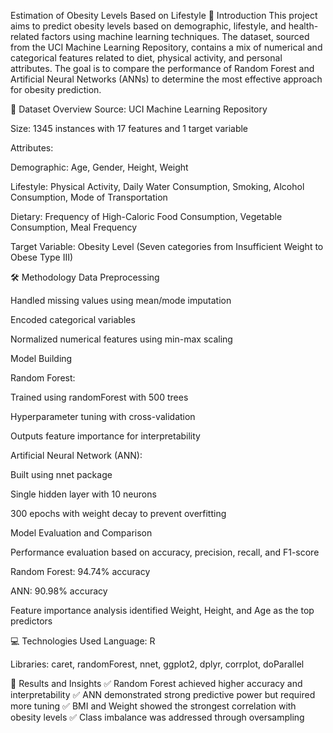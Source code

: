 Estimation of Obesity Levels Based on Lifestyle
📌 Introduction
This project aims to predict obesity levels based on demographic, lifestyle, and health-related factors using machine learning techniques. The dataset, sourced from the UCI Machine Learning Repository, contains a mix of numerical and categorical features related to diet, physical activity, and personal attributes. The goal is to compare the performance of Random Forest and Artificial Neural Networks (ANNs) to determine the most effective approach for obesity prediction.

📂 Dataset Overview
Source: UCI Machine Learning Repository

Size: 1345 instances with 17 features and 1 target variable

Attributes:

Demographic: Age, Gender, Height, Weight

Lifestyle: Physical Activity, Daily Water Consumption, Smoking, Alcohol Consumption, Mode of Transportation

Dietary: Frequency of High-Caloric Food Consumption, Vegetable Consumption, Meal Frequency

Target Variable: Obesity Level (Seven categories from Insufficient Weight to Obese Type III)

🛠️ Methodology
Data Preprocessing

Handled missing values using mean/mode imputation

Encoded categorical variables

Normalized numerical features using min-max scaling

Model Building

Random Forest:

Trained using randomForest with 500 trees

Hyperparameter tuning with cross-validation

Outputs feature importance for interpretability

Artificial Neural Network (ANN):

Built using nnet package

Single hidden layer with 10 neurons

300 epochs with weight decay to prevent overfitting

Model Evaluation and Comparison

Performance evaluation based on accuracy, precision, recall, and F1-score

Random Forest: 94.74% accuracy

ANN: 90.98% accuracy

Feature importance analysis identified Weight, Height, and Age as the top predictors

💻 Technologies Used
Language: R

Libraries: caret, randomForest, nnet, ggplot2, dplyr, corrplot, doParallel

🚀 Results and Insights
✅ Random Forest achieved higher accuracy and interpretability
✅ ANN demonstrated strong predictive power but required more tuning
✅ BMI and Weight showed the strongest correlation with obesity levels
✅ Class imbalance was addressed through oversampling
